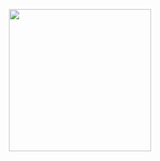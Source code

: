 <p align="center"><a  target="_blank"><img src="https://laravel-livewire.com/img/twitter.png" width="250"></a></p>
